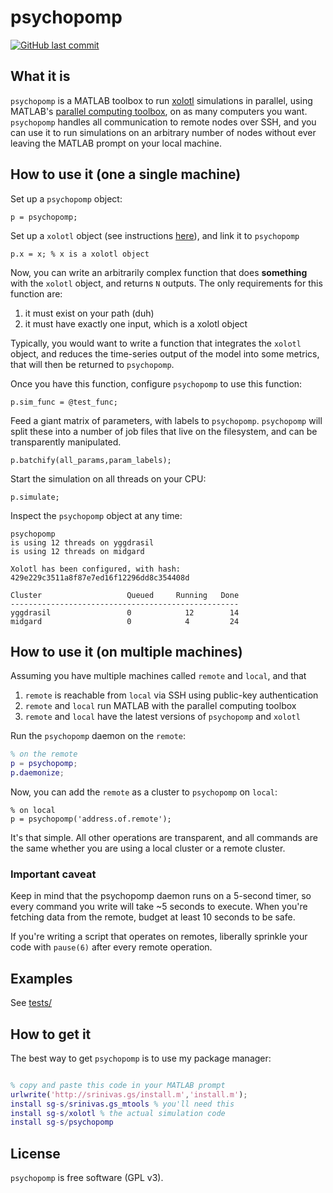 # psychopomp

[![GitHub last commit](https://img.shields.io/github/last-commit/sg-s/psychopomp.svg)]()

## What it is


`psychopomp` is a MATLAB toolbox to run [xolotl](https://github.com/sg-s/xolotl) simulations in parallel, using MATLAB's [parallel computing toolbox](https://www.mathworks.com/products/parallel-computing.html), on as many computers you want. `psychopomp` handles all communication to remote nodes over SSH, and you can use it to run simulations on an arbitrary number of nodes without ever leaving the MATLAB prompt on your local machine. 

## How to use it (one a single machine)


Set up a `psychopomp` object:

```
p = psychopomp;
```

Set up a `xolotl` object (see instructions [here](https://github.com/sg-s/xolotl)), and link it to `psychopomp`

```
p.x = x; % x is a xolotl object
```

Now, you can write an arbitrarily complex function that does **something** with the `xolotl` object, and returns `N` outputs. The only requirements for this function are:

1. it must exist on your path (duh)
2. it must have exactly one input, which is a xolotl object

Typically, you would want to write a function that integrates the `xolotl` object, and reduces the time-series output of the model into some metrics, that will then be returned to `psychopomp`. 

Once you have this function, configure `psychopomp` to use this function:

```
p.sim_func = @test_func;
```


Feed a giant matrix of parameters, with labels to `psychopomp`. `psychopomp` will split these into a number of job files that live on the filesystem, and can be transparently manipulated. 

```
p.batchify(all_params,param_labels);
```

Start the simulation on all threads on your CPU:

```
p.simulate;
```

Inspect the `psychopomp` object at any time:

``` 
psychopomp 
is using 12 threads on yggdrasil
is using 12 threads on midgard

Xolotl has been configured, with hash: 429e229c3511a8f87e7ed16f12296dd8c354408d
 
Cluster                   Queued     Running   Done
---------------------------------------------------
yggdrasil                 0            12        14
midgard                   0            4         24

```

## How to use it (on multiple machines)

Assuming you have multiple machines called `remote` and `local`, and that

1. `remote` is reachable from `local` via SSH using public-key authentication 
2. `remote` and `local` run MATLAB with the parallel computing toolbox
3. `remote` and `local` have the latest versions of `psychopomp` and `xolotl` 

Run the `psychopomp` daemon on the `remote`:

```matlab
% on the remote
p = psychopomp;
p.daemonize;
```

Now, you can add the `remote` as a cluster to `psychopomp` on `local`:

```
% on local
p = psychopomp('address.of.remote');
```

It's that simple. All other operations are transparent, and all commands are the same whether you are using a local cluster or a remote cluster. 


### Important caveat

Keep in mind that the psychopomp daemon runs on a 5-second timer, so every command you write will take ~5 seconds to execute. When you're fetching data from the remote, budget at least 10 seconds to be safe.

If you're writing a script that operates on remotes, liberally sprinkle your code with `pause(6)` after every remote operation.  

## Examples 

See [tests/](tests/test.m)

## How to get it

The best way to get `psychopomp` is to use my package manager:

```matlab

% copy and paste this code in your MATLAB prompt
urlwrite('http://srinivas.gs/install.m','install.m'); 
install sg-s/srinivas.gs_mtools % you'll need this
install sg-s/xolotl % the actual simulation code
install sg-s/psychopomp
```

## License 

`psychopomp` is free software (GPL v3). 